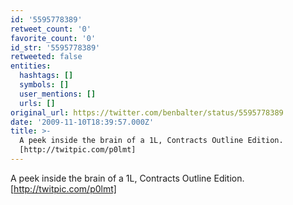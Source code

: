 ```yaml
---
id: '5595778389'
retweet_count: '0'
favorite_count: '0'
id_str: '5595778389'
retweeted: false
entities:
  hashtags: []
  symbols: []
  user_mentions: []
  urls: []
original_url: https://twitter.com/benbalter/status/5595778389
date: '2009-11-10T18:39:57.000Z'
title: >-
  A peek inside the brain of a 1L, Contracts Outline Edition.
  [http://twitpic.com/p0lmt]
---
```


A peek inside the brain of a 1L, Contracts Outline Edition. [http://twitpic.com/p0lmt]